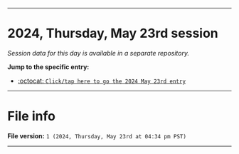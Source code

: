 
***

# 2024, Thursday, May 23rd session

_Session data for this day is available in a separate repository._

**Jump to the specific entry:**

- [:octocat: `Click/tap here to go the 2024 May 23rd entry`](https://github.com/seanpm2001/SeansLifeArchive_Images_TinyTower_Y2024/tree/SeansLifeArchive_Images_TinyTower_Y2024_Main-dev/2024/05_May/23/)

***

# File info

**File version:** `1 (2024, Thursday, May 23rd at 04:34 pm PST)`

***
